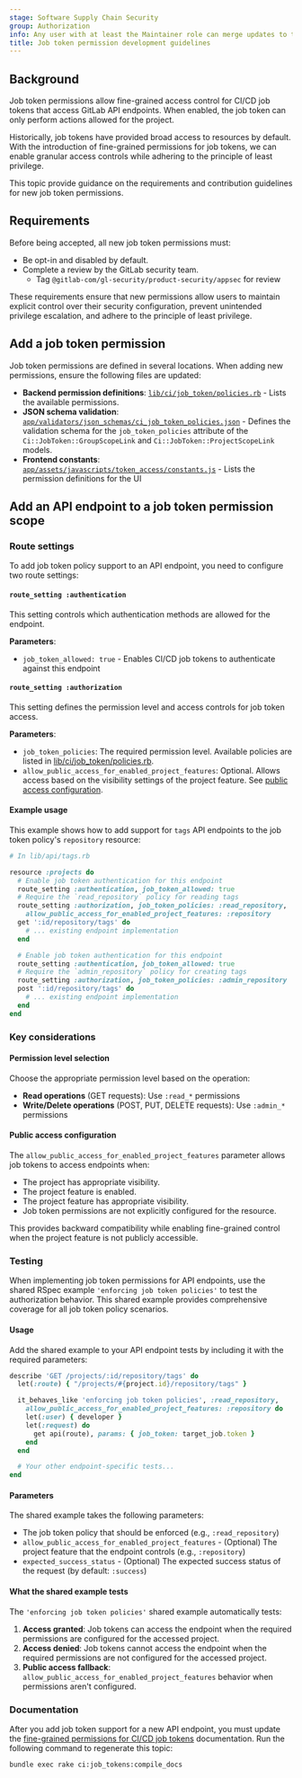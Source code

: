 ```yaml
---
stage: Software Supply Chain Security
group: Authorization
info: Any user with at least the Maintainer role can merge updates to this content. For details, see https://docs.gitlab.com/development/development_processes/#development-guidelines-review.
title: Job token permission development guidelines
---
```


## Background

Job token permissions allow fine-grained access control for CI/CD job tokens that access GitLab API endpoints.
When enabled, the job token can only perform actions allowed for the project.

Historically, job tokens have provided broad access to resources by default. With the introduction of
fine-grained permissions for job tokens, we can enable granular access controls while adhering to the
principle of least privilege.

This topic provide guidance on the requirements and contribution guidelines for new job token permissions.

## Requirements

Before being accepted, all new job token permissions must:

- Be opt-in and disabled by default.
- Complete a review by the GitLab security team.
  - Tag `@gitlab-com/gl-security/product-security/appsec` for review

These requirements ensure that new permissions allow users to maintain explicit control over their security configuration, prevent unintended privilege escalation, and adhere to the principle of least privilege.

## Add a job token permission

Job token permissions are defined in several locations. When adding new permissions, ensure the following files are updated:

- **Backend permission definitions**: [`lib/ci/job_token/policies.rb`](https://gitlab.com/gitlab-org/gitlab/-/blob/master/lib/ci/job_token/policies.rb) - Lists the available permissions.
- **JSON schema validation**: [`app/validators/json_schemas/ci_job_token_policies.json`](https://gitlab.com/gitlab-org/gitlab/-/blob/master/app/validators/json_schemas/ci_job_token_policies.json) - Defines the validation schema for the `job_token_policies` attribute of the `Ci::JobToken::GroupScopeLink` and `Ci::JobToken::ProjectScopeLink` models.
- **Frontend constants**: [`app/assets/javascripts/token_access/constants.js`](https://gitlab.com/gitlab-org/gitlab/-/blob/master/app/assets/javascripts/token_access/constants.js) - Lists the permission definitions for the UI

## Add an API endpoint to a job token permission scope

### Route settings

To add job token policy support to an API endpoint, you need to configure two route settings:

#### `route_setting :authentication`

This setting controls which authentication methods are allowed for the endpoint.

**Parameters**:

- `job_token_allowed: true` - Enables CI/CD job tokens to authenticate against this endpoint

#### `route_setting :authorization`

This setting defines the permission level and access controls for job token access.

**Parameters**:

- `job_token_policies`: The required permission level. Available policies are listed in [lib/ci/job_token/policies.rb](https://gitlab.com/gitlab-org/gitlab/-/blob/master/lib/ci/job_token/policies.rb).
- `allow_public_access_for_enabled_project_features`: Optional. Allows access based on the visibility settings of the project feature. See [public access configuration](#public-access-configuration).

#### Example usage

This example shows how to add support for `tags` API endpoints to the job token policy's `repository` resource:

```ruby
# In lib/api/tags.rb

resource :projects do
  # Enable job token authentication for this endpoint
  route_setting :authentication, job_token_allowed: true
  # Require the `read_repository` policy for reading tags
  route_setting :authorization, job_token_policies: :read_repository,
    allow_public_access_for_enabled_project_features: :repository
  get ':id/repository/tags' do
    # ... existing endpoint implementation
  end

  # Enable job token authentication for this endpoint
  route_setting :authentication, job_token_allowed: true
  # Require the `admin_repository` policy for creating tags
  route_setting :authorization, job_token_policies: :admin_repository
  post ':id/repository/tags' do
    # ... existing endpoint implementation
  end
end
```

### Key considerations

#### Permission level selection

Choose the appropriate permission level based on the operation:

- **Read operations** (GET requests): Use `:read_*` permissions
- **Write/Delete operations** (POST, PUT, DELETE requests): Use `:admin_*` permissions

#### Public access configuration

The `allow_public_access_for_enabled_project_features` parameter allows job tokens to access endpoints when:

- The project has appropriate visibility.
- The project feature is enabled.
- The project feature has appropriate visibility.
- Job token permissions are not explicitly configured for the resource.

This provides backward compatibility while enabling fine-grained control when the project feature is not publicly accessible.

### Testing

When implementing job token permissions for API endpoints, use the shared RSpec example `'enforcing job token policies'` to test the authorization behavior. This shared example provides comprehensive coverage for all job token policy scenarios.

#### Usage

Add the shared example to your API endpoint tests by including it with the required parameters:

```ruby
describe 'GET /projects/:id/repository/tags' do
  let(:route) { "/projects/#{project.id}/repository/tags" }

  it_behaves_like 'enforcing job token policies', :read_repository,
    allow_public_access_for_enabled_project_features: :repository do
    let(:user) { developer }
    let(:request) do
      get api(route), params: { job_token: target_job.token }
    end
  end

  # Your other endpoint-specific tests...
end
```

#### Parameters

The shared example takes the following parameters:

- The job token policy that should be enforced (e.g., `:read_repository`)
- `allow_public_access_for_enabled_project_features` - (Optional) The project feature that the endpoint controls (e.g., `:repository`)
- `expected_success_status` - (Optional) The expected success status of the request (by default: `:success`)

#### What the shared example tests

The `'enforcing job token policies'` shared example automatically tests:

1. **Access granted**: Job tokens can access the endpoint when the required permissions are configured for the accessed project.
1. **Access denied**: Job tokens cannot access the endpoint when the required permissions are not configured for the accessed project.
1. **Public access fallback**: `allow_public_access_for_enabled_project_features` behavior when permissions aren't configured.

### Documentation

After you add job token support for a new API endpoint, you must update the [fine-grained permissions for CI/CD job tokens](../../ci/jobs/fine_grained_permissions.md#available-api-endpoints) documentation.
Run the following command to regenerate this topic:

```shell
bundle exec rake ci:job_tokens:compile_docs
```
